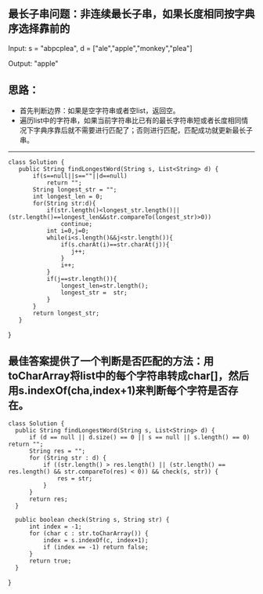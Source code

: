 
 ## 最长子串问题：非连续最长子串，如果长度相同按字典序选择靠前的

Input:
s = "abpcplea", d = ["ale","apple","monkey","plea"]

Output: 
"apple"

 ## 思路：
 
 - 首先判断边界：如果是空字符串或者空list，返回空。
 - 遍历list中的字符串，如果当前字符串比已有的最长字符串短或者长度相同情况下字典序靠后就不需要进行匹配了；否则进行匹配，匹配成功就更新最长子串。
 
 ---
    class Solution {
       public String findLongestWord(String s, List<String> d) {
           if(s==null||s==""||d==null)
               return "";
           String longest_str = "";
           int longest_len = 0;
           for(String str:d){
               if(str.length()<longest_str.length()||(str.length()==longest_len&&str.compareTo(longest_str)>0))
                   continue;
               int i=0,j=0;
               while(i<s.length()&&j<str.length()){
                   if(s.charAt(i)==str.charAt(j)){
                      j++;
                   }
                   i++;
               }
               if(j==str.length()){
                   longest_len=str.length();                
                   longest_str =  str;
               }
           }
           return longest_str;
       }
   }
  
  ## 最佳答案提供了一个判断是否匹配的方法：用toCharArray将list中的每个字符串转成char[]，然后用s.indexOf(cha,index+1)来判断每个字符是否存在。
  
    class Solution {
      public String findLongestWord(String s, List<String> d) {
          if (d == null || d.size() == 0 || s == null || s.length() == 0) return "";
          String res = "";
          for (String str : d) {
              if ((str.length() > res.length() || (str.length() == res.length() && str.compareTo(res) < 0)) && check(s, str)) {
                  res = str;
              }
          }
          return res;
      }

      public boolean check(String s, String str) {
          int index = -1;
          for (char c : str.toCharArray()) {
              index = s.indexOf(c, index+1);
              if (index == -1) return false;
          }
          return true;
      }
  }
